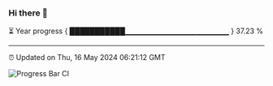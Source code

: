 ### Hi there 👋

⏳ Year progress { ███████████▁▁▁▁▁▁▁▁▁▁▁▁▁▁▁▁▁▁▁ } 37.23 %

---

⏰ Updated on Thu, 16 May 2024 06:21:12 GMT

![Progress Bar CI](https://github.com/ZhaoGui/ZhaoGui/workflows/Progress%20Bar%20CI/badge.svg)
